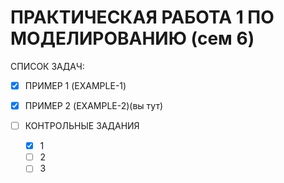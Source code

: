 # ПРАКТИЧЕСКАЯ РАБОТА 1 ПО МОДЕЛИРОВАНИЮ (сем 6)
СПИСОК ЗАДАЧ:
- [x] ПРИМЕР 1 (EXAMPLE-1)
- [x] ПРИМЕР 2 (EXAMPLE-2)(вы тут)

- [ ] КОНТРОЛЬНЫЕ ЗАДАНИЯ
	- [x] 1
	- [ ] 2
	- [ ] 3 
